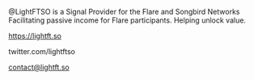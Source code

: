 @LightFTSO is a Signal Provider for the Flare and Songbird Networks
Facilitating passive income for Flare participants. Helping unlock value.

https://lightft.so

twitter.com/lightftso

contact@lightft.so



<!---
LightFTSO/LightFTSO is a ✨ special ✨ repository because its `README.md` (this file) appears on your GitHub profile.
You can click the Preview link to take a look at your changes.
--->
